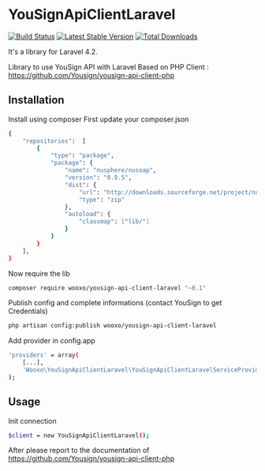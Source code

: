 # YouSignApiClientLaravel

[![Build Status](https://travis-ci.org/wooxo/YouSignApiClientLaravel.svg?branch=master)](https://travis-ci.org/wooxo/YouSignApiClientLaravel)
[![Latest Stable Version](https://poser.pugx.org/wooxo/yousign-api-client-laravel/v/stable.png)](https://packagist.org/packages/wooxo/yousign-api-client-laravel) [![Total Downloads](https://poser.pugx.org/wooxo/yousign-api-client-laravel/downloads.png)](https://packagist.org/packages/wooxo/ovh-swift-laravel)

It's a library for Laravel 4.2.

Library to use YouSign API with Laravel
Based on PHP Client : https://github.com/Yousign/yousign-api-client-php

Installation
------------

Install using composer
First update your composer.json
```bash
{
    "repositories":  [
        {
            "type": "package",
            "package": {
                "name": "nusphere/nusoap",
                "version": "0.9.5",
                "dist": {
                    "url": "http://downloads.sourceforge.net/project/nusoap/nusoap/0.9.5/nusoap-0.9.5.zip",
                    "type": "zip"
                },
                "autoload": {
                    "classmap": ["lib/"]
                }
            }
        }
    ],
}
```
Now require the lib
```bash
composer require wooxo/yousign-api-client-laravel "~0.1"
```

Publish config and complete informations (contact YouSign to get Credentials)
```bash
php artisan config:publish wooxo/yousign-api-client-laravel
```

Add provider in config.app
```bash
'providers' = array(
    [...],
    'Wooxo\YouSignApiClientLaravel\YouSignApiClientLaravelServiceProvider'
);
```

Usage
------------

Init connection
```bash
$client = new YouSignApiClientLaravel();
```

After please report to the documentation of https://github.com/Yousign/yousign-api-client-php 